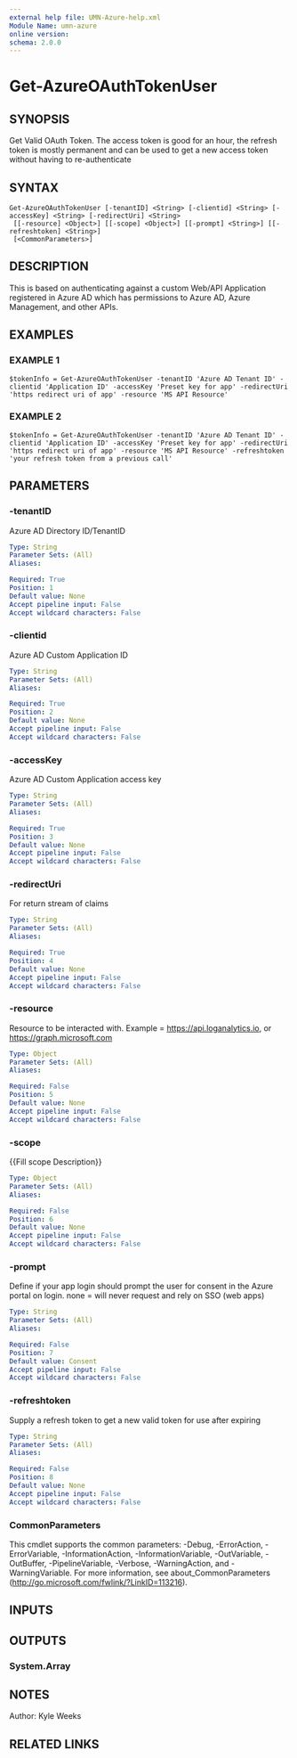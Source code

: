 ```yaml
---
external help file: UMN-Azure-help.xml
Module Name: umn-azure
online version:
schema: 2.0.0
---
```


# Get-AzureOAuthTokenUser

## SYNOPSIS
Get Valid OAuth Token. 
The access token is good for an hour, the refresh token is mostly permanent and can be used to get a new access token without having to re-authenticate

## SYNTAX

```
Get-AzureOAuthTokenUser [-tenantID] <String> [-clientid] <String> [-accessKey] <String> [-redirectUri] <String>
 [[-resource] <Object>] [[-scope] <Object>] [[-prompt] <String>] [[-refreshtoken] <String>]
 [<CommonParameters>]
```

## DESCRIPTION
This is based on authenticating against a custom Web/API Application registered in Azure AD which has permissions to Azure AD, Azure Management, and other APIs.

## EXAMPLES

### EXAMPLE 1
```
$tokenInfo = Get-AzureOAuthTokenUser -tenantID 'Azure AD Tenant ID' -clientid 'Application ID' -accessKey 'Preset key for app' -redirectUri 'https redirect uri of app' -resource 'MS API Resource'
```

### EXAMPLE 2
```
$tokenInfo = Get-AzureOAuthTokenUser -tenantID 'Azure AD Tenant ID' -clientid 'Application ID' -accessKey 'Preset key for app' -redirectUri 'https redirect uri of app' -resource 'MS API Resource' -refreshtoken 'your refresh token from a previous call'
```

## PARAMETERS

### -tenantID
Azure AD Directory ID/TenantID

```yaml
Type: String
Parameter Sets: (All)
Aliases:

Required: True
Position: 1
Default value: None
Accept pipeline input: False
Accept wildcard characters: False
```

### -clientid
Azure AD Custom Application ID

```yaml
Type: String
Parameter Sets: (All)
Aliases:

Required: True
Position: 2
Default value: None
Accept pipeline input: False
Accept wildcard characters: False
```

### -accessKey
Azure AD Custom Application access key

```yaml
Type: String
Parameter Sets: (All)
Aliases:

Required: True
Position: 3
Default value: None
Accept pipeline input: False
Accept wildcard characters: False
```

### -redirectUri
For return stream of claims

```yaml
Type: String
Parameter Sets: (All)
Aliases:

Required: True
Position: 4
Default value: None
Accept pipeline input: False
Accept wildcard characters: False
```

### -resource
Resource to be interacted with.
Example = https://api.loganalytics.io, or https://graph.microsoft.com

```yaml
Type: Object
Parameter Sets: (All)
Aliases:

Required: False
Position: 5
Default value: None
Accept pipeline input: False
Accept wildcard characters: False
```

### -scope
{{Fill scope Description}}

```yaml
Type: Object
Parameter Sets: (All)
Aliases:

Required: False
Position: 6
Default value: None
Accept pipeline input: False
Accept wildcard characters: False
```

### -prompt
Define if your app login should prompt the user for consent in the Azure portal on login.
none = will never request and rely on SSO (web apps)

```yaml
Type: String
Parameter Sets: (All)
Aliases:

Required: False
Position: 7
Default value: Consent
Accept pipeline input: False
Accept wildcard characters: False
```

### -refreshtoken
Supply a refresh token to get a new valid token for use after expiring

```yaml
Type: String
Parameter Sets: (All)
Aliases:

Required: False
Position: 8
Default value: None
Accept pipeline input: False
Accept wildcard characters: False
```

### CommonParameters
This cmdlet supports the common parameters: -Debug, -ErrorAction, -ErrorVariable, -InformationAction, -InformationVariable, -OutVariable, -OutBuffer, -PipelineVariable, -Verbose, -WarningAction, and -WarningVariable.
For more information, see about_CommonParameters (http://go.microsoft.com/fwlink/?LinkID=113216).

## INPUTS

## OUTPUTS

### System.Array

## NOTES
Author: Kyle Weeks

## RELATED LINKS
